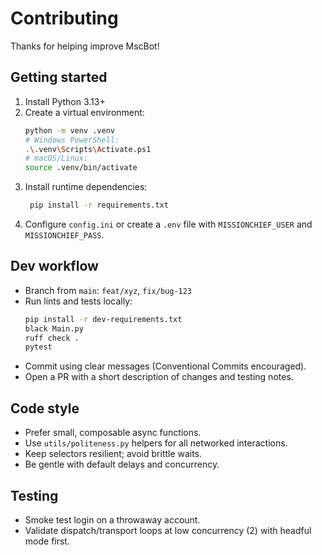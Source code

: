 # Contributing

Thanks for helping improve MscBot!

## Getting started
1. Install Python 3.13+
2. Create a virtual environment:
   ```bash
   python -m venv .venv
   # Windows PowerShell:
   .\.venv\Scripts\Activate.ps1
   # macOS/Linux:
   source .venv/bin/activate
   ```
3. Install runtime dependencies:
   ```bash
    pip install -r requirements.txt
    ```
4. Configure `config.ini` or create a `.env` file with `MISSIONCHIEF_USER` and
   `MISSIONCHIEF_PASS`.

## Dev workflow
- Branch from `main`: `feat/xyz`, `fix/bug-123`
- Run lints and tests locally:
  ```bash
  pip install -r dev-requirements.txt
  black Main.py
  ruff check .
  pytest
  ```
- Commit using clear messages (Conventional Commits encouraged).
- Open a PR with a short description of changes and testing notes.

## Code style
- Prefer small, composable async functions.
- Use `utils/politeness.py` helpers for all networked interactions.
- Keep selectors resilient; avoid brittle waits.
- Be gentle with default delays and concurrency.

## Testing
- Smoke test login on a throwaway account.
- Validate dispatch/transport loops at low concurrency (2) with headful mode first.
